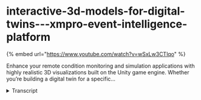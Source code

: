 # interactive-3d-models-for-digital-twins---xmpro-event-intelligence-platform
{% embed url="https://www.youtube.com/watch?v=wSxLw3CTlqo" %}



Enhance your remote condition monitoring and simulation applications with highly realistic 3D visualizations built on the Unity game engine. Whether you’re building a digital twin for a specific...
<details>
<summary>Transcript</summary>Enhance your remote condition monitoring and simulation applications with highly realistic 3D visualizations built on the Unity game engine. Whether you’re building a digital twin for a specific...
embed interactive 3d models in your

digital twin applications with XM pro

enhance your remote condition monitoring

and simulation applications with highly

realistic 3d visualizations both on the

Unity game engine X and Pro allows you

to embed 3d models in your real time

apps you can simply drag and drop the

unity model block onto the app designer

canvas configure where the data comes

from and then see your 3d visualization

come to life when building simulation

digital twins in X and Pro you can also

input data to simulate specific

conditions and then get instant feedback

from the changes to your 3d model we've

made it easier than ever to update 3d

models in real time without custom

coding X and pros data stream designer

comes with a library of pre-built

connectors which also includes a unity

action agent this agent enables you to

continuously send a real-time data to a

3d unity model it can update the model

when changes occur in the data like

making a pump appear red when it's

temperature goes above a certain

threshold so whether you're building a

digital twin for a specific asset type

or an entire plant you can now virtually

navigate and interact with its 3d model

in real time
</details>